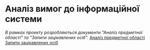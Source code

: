 # Аналіз вимог до інформаційної системи
*В рамках проекту розробляються документи "Аналіз предметної області" та "Запити зацікавлених осіб".*
 [Аналіз предметної області](https://github.com/sholotyuk/PROJECT-4/blob/master/docs/requirements/state-of-the-art.md)
 [Запити зацікавлених осіб](https://github.com/sholotyuk/PROJECT-4/blob/master/docs/requirements/stakeholders-needs.md)
